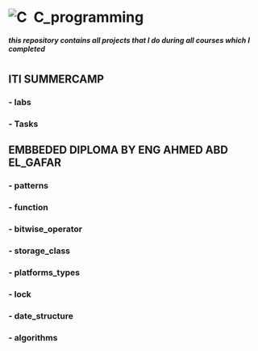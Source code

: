 # ![C](https://img.shields.io/badge/C-A8B9CC?style=flat&logo=c&logoColor=black)&nbsp; C_programming
##### this repository contains   all projects that I do during  all courses which I completed


#
## ITI SUMMERCAMP

### -   labs 
### -   Tasks


## EMBBEDED DIPLOMA BY ENG AHMED ABD EL_GAFAR

### - patterns
### - function
### - bitwise_operator
### - storage_class 
### - platforms_types
### - lock 
### - date_structure 
### - algorithms
